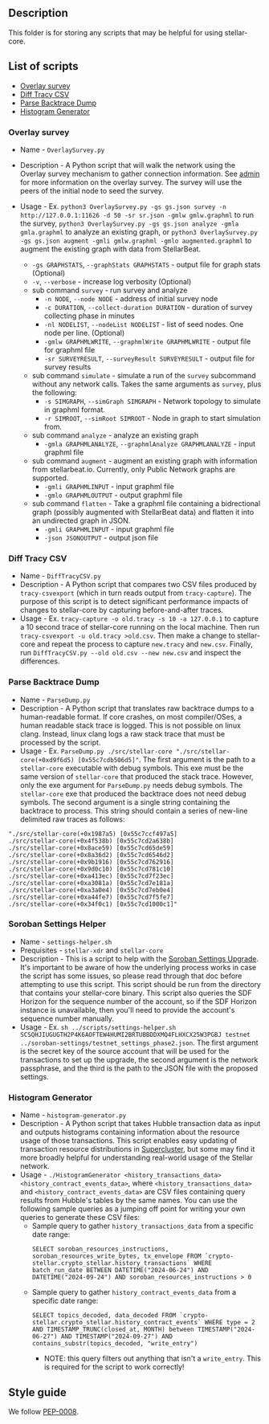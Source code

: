 ## Description
This folder is for storing any scripts that may be helpful for using stellar-core.

## List of scripts
- [Overlay survey](#overlay-survey)
- [Diff Tracy CSV](#diff-tracy-csv)
- [Parse Backtrace Dump](#parse-backtrace-dump)
- [Histogram Generator](#histogram-generator)

### Overlay survey 
- Name - `OverlaySurvey.py`
- Description - A Python script that will walk the network using the Overlay survey mechanism to gather connection information. See [admin](./../docs/software/admin.md#overlay-topology-survey) for more information on the overlay survey. The survey will use the peers of the initial node to seed the survey.
- Usage - Ex. `python3 OverlaySurvey.py -gs gs.json survey -n http://127.0.0.1:11626 -d 50 -sr sr.json -gmlw gmlw.graphml` to run the survey, `python3 OverlaySurvey.py -gs gs.json analyze -gmla gmla.graphml` to analyze an existing graph, or `python3 OverlaySurvey.py -gs gs.json augment -gmli gmlw.graphml -gmlo augmented.graphml` to augment the existing graph with data from StellarBeat.

    - `-gs GRAPHSTATS`, `--graphStats GRAPHSTATS` - output file for graph stats (Optional)
    - `-v`, `--verbose` - increase log verbosity (Optional)
    - sub command `survey` - run survey and analyze
        - `-n NODE`, `--node NODE` - address of initial survey node
        - `-c DURATION`, `--collect-duration DURATION` - duration of survey collecting phase in minutes
        - `-nl NODELIST`, `--nodeList NODELIST` - list of seed nodes. One node per line. (Optional)
        - `-gmlw GRAPHMLWRITE`, `--graphmlWrite GRAPHMLWRITE` - output file for graphml file
        - `-sr SURVEYRESULT`, `--surveyResult SURVEYRESULT` - output file for survey results
    - sub command `simulate` - simulate a run of the `survey` subcommand without any network calls. Takes the same arguments as `survey`, plus the following:
        - `-s SIMGRAPH`, `--simGraph SIMGRAPH` - Network topology to simulate in graphml format.
        - `-r SIMROOT`, `--simRoot SIMROOT` - Node in graph to start simulation from.
    - sub command `analyze` - analyze an existing graph
        - `-gmla GRAPHMLANALYZE`, `--graphmlAnalyze GRAPHMLANALYZE` - input graphml file
    - sub command `augment` - augment an existing graph with information from  stellarbeat.io. Currently, only Public Network graphs are supported.
        - `-gmli GRAPHMLINPUT` - input graphml file
        - `-gmlo GRAPHMLOUTPUT` - output graphml file
    - sub command `flatten` - Take a graphml file containing a bidrectional graph (possibly augmented with StellarBeat data) and flatten it into an undirected graph in JSON.
        - `-gmli GRAPHMLINPUT` - input graphml file
        - `-json JSONOUTPUT` - output json file

### Diff Tracy CSV
- Name - `DiffTracyCSV.py`
- Description - A Python script that compares two CSV files produced by `tracy-csvexport` (which in turn reads output from `tracy-capture`). The purpose of this script is to detect significant performance impacts of changes to stellar-core by capturing before-and-after traces.
- Usage - Ex. `tracy-capture -o old.tracy -s 10 -a 127.0.0.1` to capture a 10 second trace of stellar-core running on the local machine. Then run `tracy-csvexport -u old.tracy >old.csv`. Then make a change to stellar-core and repeat the process to capture `new.tracy` and `new.csv`. Finally, run `DiffTracyCSV.py --old old.csv --new new.csv` and inspect the differences.

### Parse Backtrace Dump

- Name - `ParseDump.py`
- Description - A Python script that translates raw backtrace dumps to a human-readable format. If core crashes, on most compiler/OSes, a human readable stack trace is logged. This is not possible on linux clang. Instead, linux clang logs a raw stack trace that must be processed by the script.
- Usage - Ex. `ParseDump.py ./src/stellar-core "./src/stellar-core(+0xd9f6d5) [0x55c7cdb506d5]"`. The first argument is the path to a `stellar-core` executable with debug symbols. This exe must be the same version of `stellar-core` that produced the stack trace. However, only the exe argument for `ParseDump.py` needs debug symbols. The `stellar-core` exe that produced the backtrace does not need debug symbols. The second argument is a single string containing the backtrace to process. This string should contain a series of new-line delimited raw traces as follows:

```
"./src/stellar-core(+0x1987a5) [0x55c7ccf497a5]
./src/stellar-core(+0x4f538b) [0x55c7cd2a638b]
./src/stellar-core(+0x8ace59) [0x55c7cd65de59]
./src/stellar-core(+0x8a36d2) [0x55c7cd6546d2]
./src/stellar-core(+0x9b1916) [0x55c7cd762916]
./src/stellar-core(+0x9d0c10) [0x55c7cd781c10]
./src/stellar-core(+0xa413ec) [0x55c7cd7f23ec]
./src/stellar-core(+0xa3081a) [0x55c7cd7e181a]
./src/stellar-core(+0xa3a0e4) [0x55c7cd7eb0e4]
./src/stellar-core(+0xa44fe7) [0x55c7cd7f5fe7]
./src/stellar-core(+0x34f0c1) [0x55c7cd1000c1]"
```

### Soroban Settings Helper
- Name - `settings-helper.sh`
- Prequisites - `stellar-xdr` and `stellar-core`
- Description - This is a script to help with the [Soroban Settings Upgrade](../docs/software/soroban-settings.md). It's important to be aware of how the underlying process works
in case the script has some issues, so please read through that doc before attempting to use this script. This script should be run from the directory that contains your stellar-core binary. This script also queries the SDF Horizon for the sequence number of the account, so if the SDF Horizon instance is unavailable, then you'll need to provide the account's sequence number manually.
- Usage - Ex. `sh ../scripts/settings-helper.sh SCSQHJIUGUGTH2P4K6AOFTEW4HUMI2BRTUBBDDXMQ4FLHXCX25W3PGBJ testnet ../soroban-settings/testnet_settings_phase2.json`. The first argument is the secret key of the source account that will be used for the transactions to set up the upgrade, the second argument is the network passphrase, and the third is 
the path to the JSON file with the proposed settings.

### Histogram Generator
- Name - `histogram-generator.py`
- Description - A Python script that takes Hubble transaction data as input and outputs histograms containing information about the resource usage of those transactions. This script enables easy updating of transaction resource distributions in [Supercluster](https://github.com/stellar/supercluster), but some may find it more broadly helpful for understanding real-world usage of the Stellar network.
- Usage - `./HistogramGenerator <history_transactions_data> <history_contract_events_data>`, where `<history_transactions_data>` and `<history_contract_events_data>` are CSV files containing query results from Hubble's tables by the same names. You can use the following sample queries as a jumping off point for writing your own queries to generate these CSV files:
  - Sample query to gather `history_transactions_data` from a specific date range:
    ```lang=SQL
    SELECT soroban_resources_instructions, soroban_resources_write_bytes, tx_envelope FROM `crypto-stellar.crypto_stellar.history_transactions` WHERE batch_run_date BETWEEN DATETIME("2024-06-24") AND DATETIME("2024-09-24") AND soroban_resources_instructions > 0
    ```
  - Sample query to gather `history_contract_events_data` from a specific date range:
    ```lang=SQL
    SELECT topics_decoded, data_decoded FROM `crypto-stellar.crypto_stellar.history_contract_events` WHERE type = 2 AND TIMESTAMP_TRUNC(closed_at, MONTH) between TIMESTAMP("2024-06-27") AND TIMESTAMP("2024-09-27") AND contains_substr(topics_decoded, "write_entry")
    ```
     - NOTE: this query filters out anything that isn't a `write_entry`. This is required for the script to work correctly!

## Style guide
We follow [PEP-0008](https://www.python.org/dev/peps/pep-0008/).
